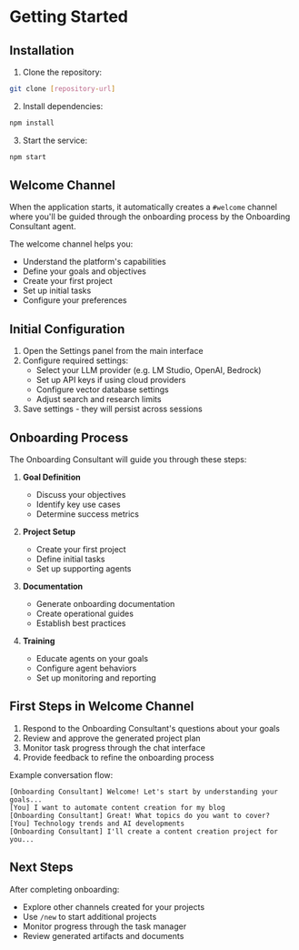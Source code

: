 # Getting Started

## Installation
1. Clone the repository:
```bash
git clone [repository-url]
```

2. Install dependencies:
```bash
npm install
```

3. Start the service:
```bash
npm start
```

## Welcome Channel
When the application starts, it automatically creates a `#welcome` channel where you'll be guided through the onboarding process by the Onboarding Consultant agent.

The welcome channel helps you:
- Understand the platform's capabilities
- Define your goals and objectives
- Create your first project
- Set up initial tasks
- Configure your preferences

## Initial Configuration
1. Open the Settings panel from the main interface
2. Configure required settings:
   - Select your LLM provider (e.g. LM Studio, OpenAI, Bedrock)
   - Set up API keys if using cloud providers
   - Configure vector database settings
   - Adjust search and research limits
3. Save settings - they will persist across sessions

## Onboarding Process
The Onboarding Consultant will guide you through these steps:

1. **Goal Definition**
   - Discuss your objectives
   - Identify key use cases
   - Determine success metrics

2. **Project Setup**
   - Create your first project
   - Define initial tasks
   - Set up supporting agents

3. **Documentation**
   - Generate onboarding documentation
   - Create operational guides
   - Establish best practices

4. **Training**
   - Educate agents on your goals
   - Configure agent behaviors
   - Set up monitoring and reporting

## First Steps in Welcome Channel
1. Respond to the Onboarding Consultant's questions about your goals
2. Review and approve the generated project plan
3. Monitor task progress through the chat interface
4. Provide feedback to refine the onboarding process

Example conversation flow:
```
[Onboarding Consultant] Welcome! Let's start by understanding your goals...
[You] I want to automate content creation for my blog
[Onboarding Consultant] Great! What topics do you want to cover?
[You] Technology trends and AI developments
[Onboarding Consultant] I'll create a content creation project for you...
```

## Next Steps
After completing onboarding:
- Explore other channels created for your projects
- Use `/new` to start additional projects
- Monitor progress through the task manager
- Review generated artifacts and documents
